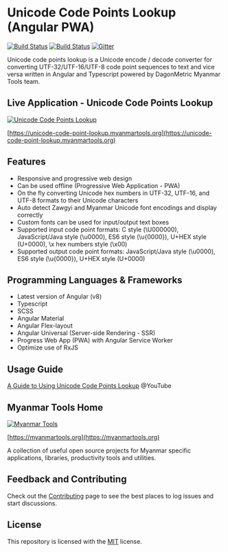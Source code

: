# Unicode Code Points Lookup (Angular PWA)

[![Build Status](https://github.com/myanmartools/unicode-code-point-lookup-pwa/workflows/Build/badge.svg)](https://github.com/myanmartools/unicode-code-point-lookup-pwa/actions)
[![Build Status](https://dev.azure.com/myanmartools/unicode-code-point-lookup-pwa/_apis/build/status/myanmartools.unicode-code-point-lookup-pwa?branchName=master)](https://dev.azure.com/myanmartools/unicode-code-point-lookup-pwa/_build/latest?definitionId=10&branchName=master)
[![Gitter](https://badges.gitter.im/myanmartools/community.svg)](https://gitter.im/myanmartools/community?utm_source=badge&utm_medium=badge&utm_campaign=pr-badge)

Unicode code points lookup is a Unicode encode / decode converter for converting UTF-32/UTF-16/UTF-8 code point sequences to text and vice versa written in Angular and Typescript powered by DagonMetric Myanmar Tools team.

## Live Application - Unicode Code Points Lookup

[![Unicode Code Points Lookup](https://unicode-code-point-lookup.myanmartools.org/assets/images/screenshot.jpg)](https://unicode-code-point-lookup.myanmartools.org)

[https://unicode-code-point-lookup.myanmartools.org](https://unicode-code-point-lookup.myanmartools.org)

## Features

* Responsive and progressive web design
* Can be used offline (Progressive  Web Application - PWA)
* On the fly converting Unicode hex numbers in UTF-32, UTF-16, and UTF-8 formats to their Unicode characters
* Auto detect Zawgyi and Myanmar Unicode font encodings and display correctly
* Custom fonts can be used for input/output text boxes
* Supported input code point formats: C style (\U000000), JavaScript/Java style (\u0000), ES6 style (\u{0000}), U+HEX style (U+0000), \x hex numbers style (\x00)
* Supported output code point formats: JavaScript/Java style (\u0000), ES6 style (\u{0000}), U+HEX style (U+0000)

## Programming Languages & Frameworks

* Latest version of Angular (v8)
* Typescript
* SCSS
* Angular Material
* Angular Flex-layout
* Angular Universal (Server-side Rendering - SSR)
* Progress Web App (PWA) with Angular Service Worker
* Optimize use of RxJS

## Usage Guide

[A Guide to Using Unicode Code Points Lookup](https://youtu.be/SDN-ej-1P40)  @YouTube

## Myanmar Tools Home

[![Myanmar Tools](https://myanmartools.org/assets/images/appicons/v1/android/android-launchericon-192x192.png)](https://myanmartools.org)

[https://myanmartools.org](https://myanmartools.org)

A collection of useful open source projects for Myanmar specific applications, libraries, productivity tools and utilities.

## Feedback and Contributing

Check out the [Contributing](https://github.com/myanmartools/unicode-code-point-lookup-pwa/blob/master/CONTRIBUTING.md) page to see the best places to log issues and start discussions.

## License

This repository is licensed with the [MIT](https://github.com/myanmartools/unicode-code-point-lookup-pwa/blob/master/LICENSE) license.
